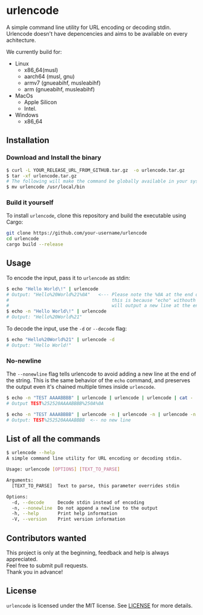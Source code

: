 # urlencode

A simple command line utility for URL encoding or decoding stdin.
Urlencode doesn't have depencencies and aims to be available on every achitecture.

We currently build for:

- Linux
  - x86_64(musl)
  - aarch64 (musl, gnu)
  - armv7 (gnueabihf, musleabihf)
  - arm (gnueabihf, musleabihf)
- MacOs
  - Apple Silicon
  - Intel.
- Windows
  - x86_64

## Installation

### Download and Install the binary

```bash
$ curl -L YOUR_RELEASE_URL_FROM_GITHUB.tar.gz  -o urlencode.tar.gz
$ tar -xf urlencode.tar.gz
# The following will make the command be globally available in your system
$ mv urlencode /usr/local/bin
```

### Build it yourself

To install `urlencode`, clone this repository and build the executable using Cargo:

```bash
git clone https://github.com/your-username/urlencode
cd urlencode
cargo build --release
```

## Usage

To encode the input, pass it to `urlencode` as stdin:

``` bash
$ echo "Hello World\!" | urlencode
# Output: "Hello%20World%21%0A"   <--- Please note the %0A at the end of the line, 
#                                      this is because "echo" withouth any flags 
#                                      will output a new line at the end of the string
$ echo -n "Hello World\!" | urlencode
# Output: "Hello%20World%21"
```

To decode the input, use the `-d` or `--decode` flag:

```bash
$ echo "Hello%20World%21" | urlencode -d
# Output: "Hello World!"
```

### No-newline

The `--nonewline` flag tells urlencode to avoid adding a new line at the end of the string.
This is the same behavior of the `echo` command, and preserves the output even it's chained multiple times inside
`urlencode`.

```bash
$ echo -n "TEST AAAABBBB" | urlencode | urlencode | urlencode | cat -
# Output TEST%252520AAAABBBB%250A%0A

$ echo -n "TEST AAAABBBB" | urlencode -n | urlencode -n | urlencode -n | cat -
# Output: TEST%252520AAAABBBB  <-- no new line
```


## List of all the commands
```bash
$ urlencode --help
A simple command line utility for URL encoding or decoding stdin.

Usage: urlencode [OPTIONS] [TEXT_TO_PARSE]

Arguments:
  [TEXT_TO_PARSE]  Text to parse, this parameter overrides stdin

Options:
  -d, --decode     Decode stdin instead of encoding
  -n, --nonewline  Do not append a newline to the output
  -h, --help       Print help information
  -V, --version    Print version information
```

## Contributors wanted

This project is only at the beginning, feedback and help is always appreciated.  
Feel free to submit pull requests.  
Thank you in advance!

## License

`urlencode` is licensed under the MIT license. See [LICENSE](https://chat.openai.com/chat/LICENSE) for more details.

